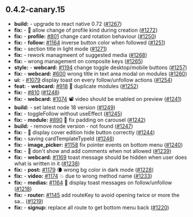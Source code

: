 ## 0.4.2-canary.15

* **build:**  - upgrade to react native 0.72 ([#1267](https://github.com/AzzappApp/azzapp/pull/1267))
* **fix:**  - 🐛 allow change of profile kind during creation ([#1272](https://github.com/AzzappApp/azzapp/pull/1272))
* **fix:**  - **profile:** [#801](https://github.com/AzzappApp/azzapp/pull/801) change card rotation behaviour ([#1250](https://github.com/AzzappApp/azzapp/pull/1250))
* **fix:**  - **follow:** [#1164](https://github.com/AzzappApp/azzapp/pull/1164) inverse button color when followed ([#1251](https://github.com/AzzappApp/azzapp/pull/1251))
* **fix:**  - section title in light mode ([#1271](https://github.com/AzzappApp/azzapp/pull/1271))
* **fix:**  - rework managmeent of suggested media ([#1268](https://github.com/AzzappApp/azzapp/pull/1268))
* **fix:**  - wrong management on composite keys ([#1265](https://github.com/AzzappApp/azzapp/pull/1265))
* **style:**  - **webcard:** [#1194](https://github.com/AzzappApp/azzapp/pull/1194) change toggle desktop/mobile buttons ([#1257](https://github.com/AzzappApp/azzapp/pull/1257))
* **fix:**  - **webcard:** [#600](https://github.com/AzzappApp/azzapp/pull/600) wrong title in text area modal on modules ([#1260](https://github.com/AzzappApp/azzapp/pull/1260))
* **ui:**  - [#1079](https://github.com/AzzappApp/azzapp/pull/1079) display toast on every follow/unfollow actions ([#1254](https://github.com/AzzappApp/azzapp/pull/1254))
* **feat:**  - **webcard:** [#918](https://github.com/AzzappApp/azzapp/pull/918) 👯 duplicate modules ([#1252](https://github.com/AzzappApp/azzapp/pull/1252))
* **fix:**  - [#810](https://github.com/AzzappApp/azzapp/pull/810) ([#1248](https://github.com/AzzappApp/azzapp/pull/1248))
* **fix:**  - **webcard:** [#1074](https://github.com/AzzappApp/azzapp/pull/1074) 📽️ video should be enabled on preview ([#1241](https://github.com/AzzappApp/azzapp/pull/1241))
* **build:**  - set latest node 18 version ([#1249](https://github.com/AzzappApp/azzapp/pull/1249))
* **fix:**  - toggleFollow without useEffect ([#1245](https://github.com/AzzappApp/azzapp/pull/1245))
* **fix:**  - **module:** [#890](https://github.com/AzzappApp/azzapp/pull/890) 💅 fix padding on carousel ([#1242](https://github.com/AzzappApp/azzapp/pull/1242))
* **build:**  - remove node version - not found ([#1247](https://github.com/AzzappApp/azzapp/pull/1247))
* **fix:**  - 🐛 display cover edition hide button correctly ([#1244](https://github.com/AzzappApp/azzapp/pull/1244))
* **fix:**  - saving cardTemplateTypeId ([#1246](https://github.com/AzzappApp/azzapp/pull/1246))
* **fix:**  - **image_picker:** [#1158](https://github.com/AzzappApp/azzapp/pull/1158) fix pointer events on bottom menu ([#1240](https://github.com/AzzappApp/azzapp/pull/1240))
* **fix:**  - 🐛 don't show and add comments when not allowed ([#1239](https://github.com/AzzappApp/azzapp/pull/1239))
* **fix:**  - **webcard:** [#1169](https://github.com/AzzappApp/azzapp/pull/1169) toast message should be hidden when user does what is written in it ([#1238](https://github.com/AzzappApp/azzapp/pull/1238))
* **fix:**  - **post:** [#1179](https://github.com/AzzappApp/azzapp/pull/1179) 🌘 wrong bg color in dark mode ([#1228](https://github.com/AzzappApp/azzapp/pull/1228))
* **fix:**  - **video:** [#1174](https://github.com/AzzappApp/azzapp/pull/1174) 💥 due to wrong method name ([#1233](https://github.com/AzzappApp/azzapp/pull/1233))
* **fix:**  - **medias:** [#1164](https://github.com/AzzappApp/azzapp/pull/1164) 💅 display toast messages on follow/unfollow ([#1218](https://github.com/AzzappApp/azzapp/pull/1218))
* **fix:**  - **router:** [#1145](https://github.com/AzzappApp/azzapp/pull/1145) add routeKey to avoid opening twice or more the sa… ([#1219](https://github.com/AzzappApp/azzapp/pull/1219))
* **fix:**  - **signup:** replace all route to get bottom menu back ([#1220](https://github.com/AzzappApp/azzapp/pull/1220))